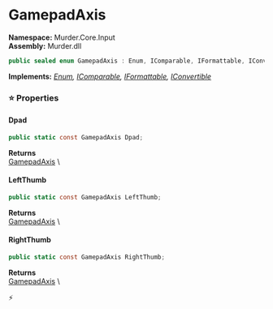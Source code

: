 # GamepadAxis

**Namespace:** Murder.Core.Input \
**Assembly:** Murder.dll

```csharp
public sealed enum GamepadAxis : Enum, IComparable, IFormattable, IConvertible
```

**Implements:** _[Enum](https://learn.microsoft.com/en-us/dotnet/api/System.Enum?view=net-7.0), [IComparable](https://learn.microsoft.com/en-us/dotnet/api/System.IComparable?view=net-7.0), [IFormattable](https://learn.microsoft.com/en-us/dotnet/api/System.IFormattable?view=net-7.0), [IConvertible](https://learn.microsoft.com/en-us/dotnet/api/System.IConvertible?view=net-7.0)_

### ⭐ Properties
#### Dpad
```csharp
public static const GamepadAxis Dpad;
```

**Returns** \
[GamepadAxis](/Murder/Core/Input/GamepadAxis.html) \
#### LeftThumb
```csharp
public static const GamepadAxis LeftThumb;
```

**Returns** \
[GamepadAxis](/Murder/Core/Input/GamepadAxis.html) \
#### RightThumb
```csharp
public static const GamepadAxis RightThumb;
```

**Returns** \
[GamepadAxis](/Murder/Core/Input/GamepadAxis.html) \


⚡